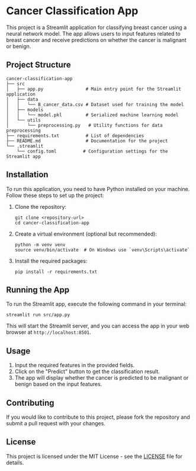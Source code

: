 # Cancer Classification App

This project is a Streamlit application for classifying breast cancer using a neural network model. The app allows users to input features related to breast cancer and receive predictions on whether the cancer is malignant or benign.

## Project Structure

```
cancer-classification-app
├── src
│   ├── app.py                # Main entry point for the Streamlit application
│   ├── data
│   │   └── B_cancer_data.csv # Dataset used for training the model
│   ├── models
│   │   └── model.pkl         # Serialized machine learning model
│   └── utils
│       └── preprocessing.py   # Utility functions for data preprocessing
├── requirements.txt          # List of dependencies
├── README.md                 # Documentation for the project
└── .streamlit
    └── config.toml          # Configuration settings for the Streamlit app
```

## Installation

To run this application, you need to have Python installed on your machine. Follow these steps to set up the project:

1. Clone the repository:
   ```
   git clone <repository-url>
   cd cancer-classification-app
   ```

2. Create a virtual environment (optional but recommended):
   ```
   python -m venv venv
   source venv/bin/activate  # On Windows use `venv\Scripts\activate`
   ```

3. Install the required packages:
   ```
   pip install -r requirements.txt
   ```

## Running the App

To run the Streamlit app, execute the following command in your terminal:
```
streamlit run src/app.py
```

This will start the Streamlit server, and you can access the app in your web browser at `http://localhost:8501`.

## Usage

1. Input the required features in the provided fields.
2. Click on the "Predict" button to get the classification result.
3. The app will display whether the cancer is predicted to be malignant or benign based on the input features.

## Contributing

If you would like to contribute to this project, please fork the repository and submit a pull request with your changes.

## License

This project is licensed under the MIT License - see the [LICENSE](LICENSE) file for details.